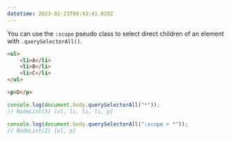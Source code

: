 ```yaml
---
datetime: 2023-02-23T08:43:41.820Z
---
```


You can use the `:scope` pseudo class to select direct children of an element with `.querySelectorAll()`.

```html
<ul>
	<li>A</li>
	<li>B</li>
	<li>C</li>
</ul>

<p>D</p>
```

```js
console.log(document.body.querySelectorAll("*"));
// NodeList(5) [ul, li, li, li, p]

console.log(document.body.querySelectorAll(":scope > *"));
// NodeList(2) [ul, p]
```
